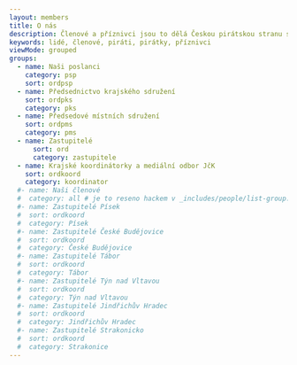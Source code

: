 ```yaml
---
layout: members
title: O nás
description: Členové a příznivci jsou to dělá Českou pirátskou stranu silnou. Seznamte se Piráty v XY.
keywords: lidé, členové, piráti, pirátky, příznivci
viewMode: grouped
groups:
  - name: Naši poslanci
    category: psp
    sort: ordpsp
  - name: Předsednictvo krajského sdružení
    sort: ordpks
    category: pks
  - name: Předsedové místních sdružení
    sort: ordpms
    category: pms
  - name: Zastupitelé
      sort: ord
      category: zastupitele
  - name: Krajské koordinátorky a mediální odbor JčK
    sort: ordkoord
    category: koordinator
  #- name: Naši členové
  #  category: all # je to reseno hackem v _includes/people/list-group.html
  #- name: Zastupitelé Písek
  #  sort: ordkoord
  #  category: Písek
  #- name: Zastupitelé České Budějovice
  #  sort: ordkoord
  #  category: České Budějovice
  #- name: Zastupitelé Tábor 
  #  sort: ordkoord
  #  category: Tábor 
  #- name: Zastupitelé Týn nad Vltavou
  #  sort: ordkoord
  #  category: Týn nad Vltavou
  #- name: Zastupitelé Jindřichův Hradec
  #  sort: ordkoord
  #  category: Jindřichův Hradec
  #- name: Zastupitelé Strakonicko
  #  sort: ordkoord
  #  category: Strakonice    
---
```

